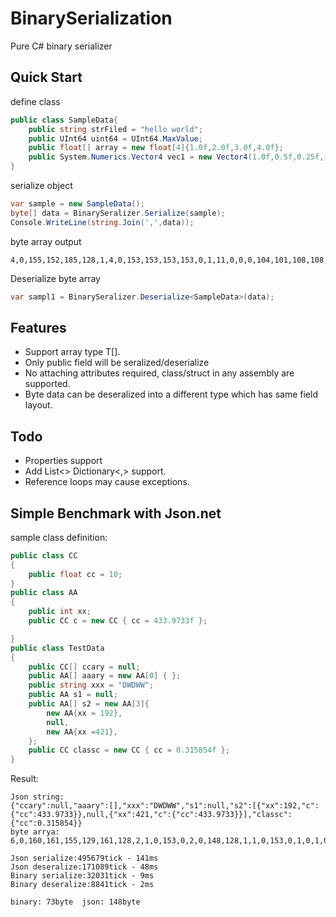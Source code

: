 # BinarySerialization

Pure C# binary serializer

## Quick Start

define class
```c#
public class SampleData{
    public string strFiled = "hello world";
    public UInt64 uint64 = UInt64.MaxValue;
    public float[] array = new float[4]{1.0f,2.0f,3.0f,4.0f};
    public System.Numerics.Vector4 vec1 = new Vector4(1.0f,0.5f,0.25f,-1.0f);
}
```
serialize object
```c#
var sample = new SampleData();
byte[] data = BinarySeralizer.Serialize(sample);
Console.WriteLine(string.Join(',',data));
```

byte array output
```
4,0,155,152,185,128,1,4,0,153,153,153,153,0,1,11,0,0,0,104,101,108,108,111,32,119,111,114,108,100,255,255,255,255,255,255,255,255,1,4,0,0,0,0,0,128,63,0,0,0,64,0,0,64,64,0,0,128,64,1,1,0,0,128,63,0,0,0,63,0,0,128,62,0,0,128,191
```

Deserialize byte array
```c#
var sampl1 = BinarySeralizer.Deserialize<SampleData>(data);
```

## Features

- Support array type T[].
- Only public field will be seralized/deserialize
- No attaching attributes required, class/struct in any assembly are supported.
- Byte data can be deseralized into a different type which has same field layout.

## Todo
- Properties support
- Add List<> Dictionary<,> support.
- Reference loops may cause exceptions.

## Simple Benchmark with Json.net

sample class definition:
```c#
public class CC
{
    public float cc = 10;
}
public class AA
{
    public int xx;
    public CC c = new CC { cc = 433.9733f };

}
public class TestData
{
    public CC[] ccary = null;
    public AA[] aaary = new AA[0] { };
    public string xxx = "DWDWW";
    public AA s1 = null;
    public AA[] s2 = new AA[3]{
        new AA{xx = 192},
        null,
        new AA{xx =421},
    };
    public CC classc = new CC { cc = 0.315854f };
}
```

Result:
```
Json string: 
{"ccary":null,"aaary":[],"xxx":"DWDWW","s1":null,"s2":[{"xx":192,"c":{"cc":433.9733}},null,{"xx":421,"c":{"cc":433.9733}}],"classc":{"cc":0.315854}}
byte arrya:
6,0,160,161,155,129,161,128,2,1,0,153,0,2,0,148,128,1,1,0,153,0,1,0,1,0,0,0,0,5,0,0,0,68,87,68,87,87,0,1,3,0,0,0,1,192,0,0,0,1,1,149,252,216,67,0,1,165,1,0,0,1,1,149,252,216,67,1,1,158,183,161,62

Json serialize:495679tick - 141ms
Json deseralize:171089tick - 48ms
Binary serialize:32031tick - 9ms
Binary deseralize:8841tick - 2ms

binary: 73byte  json: 148byte
```

